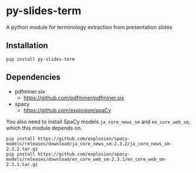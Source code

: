 # py-slides-term
A python module for terminology extraction from presentation slides

## Installation
```
pip install py-slides-term
```

## Dependencies
- pdfminer.six
  - https://github.com/pdfminer/pdfminer.six
- spacy
  - https://github.com/explosion/spaCy

You also need to install SpaCy models `ja_core_news_sm` and `en_core_web_sm`, which this module depends on.

```
pip install https://github.com/explosion/spacy-models/releases/download/ja_core_news_sm-2.3.2/ja_core_news_sm-2.3.2.tar.gz
pip install https://github.com/explosion/spacy-models/releases/download/en_core_web_sm-2.3.1/en_core_web_sm-2.3.1.tar.gz
```
